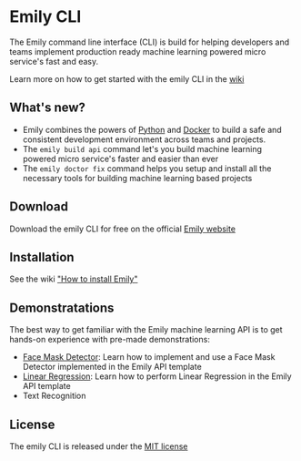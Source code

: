 # Emily CLI
The Emily command line interface (CLI) is build for helping developers and teams implement production ready machine learning powered micro service's fast and easy.

Learn more on how to get started with the emily CLI in the [wiki](https://github.com/amboltio/emily-cli/wiki)

## What's new?
- Emily combines the powers of [Python](https://www.python.org/) and [Docker](https://www.docker.com/) to build a safe and consistent development environment across teams and projects.
- The ``emily build api`` command let's you build machine learning powered micro service's faster and easier than ever
- The ``emily doctor fix`` command helps you setup and install all the necessary tools for building machine learning based projects

## Download
Download the emily CLI for free on the official [Emily website](https://ambolt.io/home-work-together/emily/)

## Installation
See the wiki ["How to install Emily"](https://github.com/amboltio/emily-cli/wiki/How-to-install-Emily)

## Demonstratations
The best way to get familiar with the Emily machine learning API is to get hands-on experience with pre-made demonstrations:
- [Face Mask Detector](https://github.com/amboltio/emily-cli/tree/main/demos/face-mask-detector/face-mask-detector-api): Learn how to implement and use a Face Mask Detector implemented in the Emily API template
- [Linear Regression](https://github.com/amboltio/emily-cli/tree/main/demos/linear-regression): Learn how to perform Linear Regression in the Emily API template
- Text Recognition

## License
The emily CLI is released under the [MIT license](https://github.com/amboltio/emily-cli/blob/main/LICENSE)

